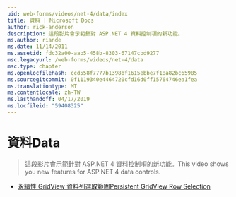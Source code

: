 ```yaml
---
uid: web-forms/videos/net-4/data/index
title: 資料 | Microsoft Docs
author: rick-anderson
description: 這段影片會示範針對 ASP.NET 4 資料控制項的新功能。
ms.author: riande
ms.date: 11/14/2011
ms.assetid: fdc32a00-aab5-458b-8303-67147cbd9277
msc.legacyurl: /web-forms/videos/net-4/data
msc.type: chapter
ms.openlocfilehash: ccd558f7777b1398bf1615ebbe7f18a82bc65985
ms.sourcegitcommit: 0f1119340e4464720cfd16d0ff15764746ea1fea
ms.translationtype: MT
ms.contentlocale: zh-TW
ms.lasthandoff: 04/17/2019
ms.locfileid: "59408325"
---
```

# <a name="data"></a><span data-ttu-id="e6256-103">資料</span><span class="sxs-lookup"><span data-stu-id="e6256-103">Data</span></span>

> <span data-ttu-id="e6256-104">這段影片會示範針對 ASP.NET 4 資料控制項的新功能。</span><span class="sxs-lookup"><span data-stu-id="e6256-104">This video shows you new features for ASP.NET 4 data controls.</span></span>


- [<span data-ttu-id="e6256-105">永續性 GridView 資料列選取範圍</span><span class="sxs-lookup"><span data-stu-id="e6256-105">Persistent GridView Row Selection</span></span>](aspnet-4-quick-hit-persistent-gridview-row-selection.md)
